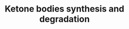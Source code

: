 ---
annotations:
- type: Pathway Ontology
  value: ketone bodies metabolic pathway
authors:
- MaintBot
- Thomas
- Khanspers
- Ddigles
- Eweitz
description: 'Ketone bodies are three water-soluble compounds that are produced as
  by-products when fatty acids are broken down for energy in the liver and kidney.
  They are used as a source of energy in the heart and brain. In the brain, they are
  a vital source of energy during fasting.  Source: [[wikipedia:Ketone_bodies|Wikipedia]]'
last-edited: 2021-05-18
organisms:
- Gallus gallus
redirect_from:
- /index.php/Pathway:WP784
- /instance/WP784
schema-jsonld:
- '@context': https://schema.org/
  '@id': https://wikipathways.github.io/pathways/WP784.html
  '@type': Dataset
  creator:
    '@type': Organization
    name: WikiPathways
  description: 'Ketone bodies are three water-soluble compounds that are produced
    as by-products when fatty acids are broken down for energy in the liver and kidney.
    They are used as a source of energy in the heart and brain. In the brain, they
    are a vital source of energy during fasting.  Source: [[wikipedia:Ketone_bodies|Wikipedia]]'
  keywords:
  - Acetoacetyl-CoA
  - HMGCS2
  - 3-Hydroxy-3-methylglutaryl-CoA
  - Acetyl-CoA
  - 3-Hydroxy-butyrate
  - Acetoacetate
  - BDH1
  - HMGCL
  - OXCT1
  - ACAT1
  license: CC0
  name: Ketone bodies synthesis and degradation
seo: CreativeWork
title: Ketone bodies synthesis and degradation
wpid: WP784
---
